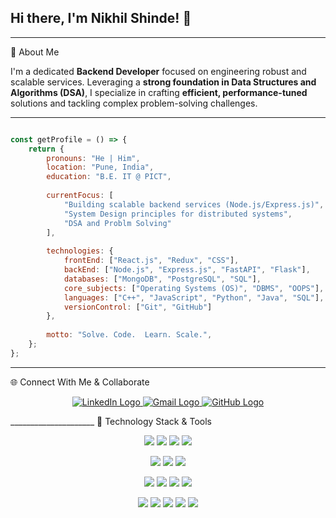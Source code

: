 ## Hi there, I'm Nikhil Shinde! 👋
______________

🚀 About Me 

I'm a dedicated **Backend Developer** focused on engineering robust and scalable services. Leveraging a **strong foundation in Data Structures and Algorithms (DSA)**, I specialize in crafting **efficient, performance-tuned** solutions and tackling complex problem-solving challenges.
___________________
```javascript

const getProfile = () => {
    return {
        pronouns: "He | Him",
        location: "Pune, India",
        education: "B.E. IT @ PICT",
        
        currentFocus: [
            "Building scalable backend services (Node.js/Express.js)",
            "System Design principles for distributed systems",
            "DSA and Problm Solving"
        ],
        
        technologies: {
            frontEnd: ["React.js", "Redux", "CSS"],
            backEnd: ["Node.js", "Express.js", "FastAPI", "Flask"],
            databases: ["MongoDB", "PostgreSQL", "SQL"],
            core_subjects: ["Operating Systems (OS)", "DBMS", "OOPS"], 
            languages: ["C++", "JavaScript", "Python", "Java", "SQL"],
            versionControl: ["Git", "GitHub"]
        },
        
        motto: "Solve. Code.  Learn. Scale.",
    };
};

````````````````````
__________
🌐 Connect With Me & Collaborate
<p align="center">
  <a href="https://www.linkedin.com/in/nikhil-shinde1740">
    <img src="https://img.shields.io/badge/-LinkedIn-0A66C2?style=for-the-badge&logo=linkedin&logoColor=white" alt="LinkedIn Logo" />
  </a>

  <a href="mailto:nikhilshinde451807@gmail.com">
    <img src="https://img.shields.io/badge/nikhilshinde451807@gmail.com-D14836?style=for-the-badge&logo=gmail&logoColor=white" alt="Gmail Logo" />
  </a>

  <a href="https://github.com/nikhilshinde45">
    <img src="https://img.shields.io/badge/-GitHub-100000?style=for-the-badge&logo=github&logoColor=white" alt="GitHub Logo" />
  </a>
</p>
_____________________
🔧 Technology Stack & Tools

<p align="center">
  <img src="https://img.shields.io/badge/C%2B%2B-00599C?style=for-the-badge&logo=c%2B%2B&logoColor=white" />
  <img src="https://img.shields.io/badge/JavaScript-F7DF1E?style=for-the-badge&logo=javascript&logoColor=black" />
  <img src="https://img.shields.io/badge/Java-007396?style=for-the-badge&logo=java&logoColor=white" />
  <img src="https://img.shields.io/badge/SQL-4479A5?style=for-the-badge&logo=postgresql&logoColor=white" />
</p>

<p align="center">
  <img src="https://img.shields.io/badge/React-61DAFB?style=for-the-badge&logo=react&logoColor=black" />
  <img src="https://img.shields.io/badge/CSS3-1572B6?style=for-the-badge&logo=css3&logoColor=white" />
  <img src="https://img.shields.io/badge/Redux-764ABC?style=for-the-badge&logo=redux&logoColor=white" />
</p>

<p align="center">
  <img src="https://img.shields.io/badge/Node.js-339933?style=for-the-badge&logo=nodedotjs&logoColor=white" />
  <img src="https://img.shields.io/badge/Express.js-000000?style=for-the-badge&logo=express&logoColor=white" />
      <img src="https://img.shields.io/badge/MongoDB-47A248?style=for-the-badge&logo=mongodb&logoColor=white" />
  <img src="https://img.shields.io/badge/Mongoose-800?style=for-the-badge&logo=mongoose&logoColor=white" />
</p>

<p align="center">
  <img src="https://img.shields.io/badge/Git-F05032?style=for-the-badge&logo=git&logoColor=white" />
  <img src="https://img.shields.io/badge/GitHub-100000?style=for-the-badge&logo=github&logoColor=white" />
  <img src="https://img.shields.io/badge/VS%20Code-007ACC?style=for-the-badge&logo=visual-studio-code&logoColor=white" />
  <img src="https://img.shields.io/badge/IntelliJ%20IDEA-000000?style=for-the-badge&logo=intellijidea&logoColor=white" />
  <img src="https://img.shields.io/badge/Cloudinary-3448C5?style=for-the-badge&logo=cloudinary&logoColor=white" />
</p>









